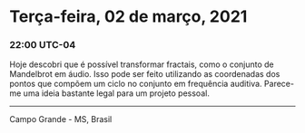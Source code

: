# Terça-feira, 02 de março, 2021

### 22:00 UTC-04

Hoje descobri que é possível transformar fractais, como o conjunto de Mandelbrot
em áudio. Isso pode ser feito utilizando as coordenadas dos pontos que compõem um
ciclo no conjunto em frequência auditiva. Parece-me uma ideia bastante legal para
um projeto pessoal.

---

Campo Grande - MS, Brasil
